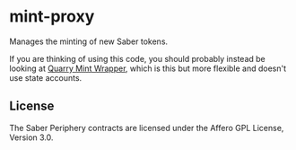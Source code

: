 # mint-proxy

Manages the minting of new Saber tokens.

If you are thinking of using this code, you should probably instead be looking at [Quarry Mint Wrapper](https://quarry.so), which is this but more flexible and doesn't use state accounts.

## License

The Saber Periphery contracts are licensed under the Affero GPL License, Version 3.0.
